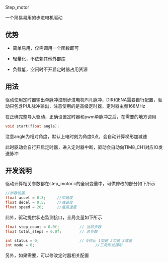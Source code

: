 Step_motor

一个简易易用的步进电机驱动

## 优势

- 简单易用，仅需调用一个函数即可
  
- 轻量化，不依赖其他外部库
  
- 负载低，空闲时不开启定时器占用资源
  

## 用法

驱动使用定时器输出单脉冲控制步进电机PUL脉冲，DIR和ENA需要自行配置，驱动只包含PUL脉冲输出，注意使用的是高级定时器，定时器主频168MHz

在正确完整导入驱动，正确设置定时器和pwm单脉冲之后，在需要的地方调用

```c
void start(float angle);
```

注意angle为相对角度，默认上电时刻为角度0点，会自动计算梯形加减速

此时驱动会自行开启定时器，进入定时器中断，驱动会自动向TIM8_CH1对应IO发送脉冲

## 开发说明

驱动计算相关参数都在step_motor.c的全局变量中，可供修改的部分如下所示

```c
//参数设置
float accel = 0.5;     //加速度
float decel = 0.5;     //减速度
float speed = 20;      //最高速度
```

此外，驱动提供状态监测接口，全局变量如下所示

```c
float step_count = 0.0f;		 // 当前步数
float total_steps = 0.0f;		 // 总步数

int status = 0; 				 // 0停止 1加速 2匀速 3减速
int mode = 0;							//三角形或梯形
```

另外，如果需要，可以修改定时器相关配置
